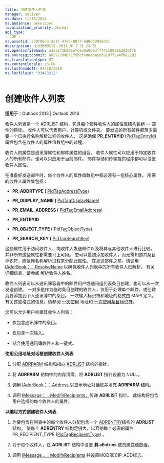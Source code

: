 ```yaml
---
title: 创建收件人列表
manager: soliver
ms.date: 11/16/2014
ms.audience: Developer
localization_priority: Normal
api_type:
- COM
ms.assetid: 270f86dd-2c1f-47eb-80f7-9d0d63936d61
description: 上次修改时间：2011 年 7 月 23 日
ms.openlocfilehash: e3aa1f2b2e1e7c6d8a9be3fff451002952930ffb
ms.sourcegitcommit: 8657170d071f9bcf680aba50b9c07f2a4fb82283
ms.translationtype: MT
ms.contentlocale: zh-CN
ms.lasthandoff: 04/28/2019
ms.locfileid: "33428212"
---
```

# <a name="creating-a-recipient-list"></a>创建收件人列表

  
  
**适用于**：Outlook 2013 | Outlook 2016 
  
收件人列表是一个 [ADRLIST](adrlist.md) 结构，包含每个邮件收件人的属性值结构数组 — 邮件的目标。 收件人可以代表用户、计算机或文件夹。 要发送的所有邮件都至少需要一个已执行名称解析过程的收件人， 这是确保 **PR_ENTRYID** ([PidTagEntryId](pidtagentryid-canonical-property.md)) 属性包含在收件人的属性值数组中的过程。 
  
收件人的属性是通讯簿属性和邮件属性的组合。 收件人属性可以应用于特定收件人的所有邮件，也可以只应用于当前邮件。 邮件存储和传输提供程序都可以设置收件人属性。 
  
在准备好发送邮件时，每个收件人的属性值数组中都必须有一组核心属性。 所需的收件人属性集包括：
  
- **PR_ADDRTYPE (** [PidTagAddressType](pidtagaddresstype-canonical-property.md))  
    
- **PR_DISPLAY_NAME (** [PidTagDisplayName](pidtagdisplayname-canonical-property.md))  
    
- **PR_EMAIL_ADDRESS (** [PidTagEmailAddress)](pidtagemailaddress-canonical-property.md) 
    
- **PR_ENTRYID**
    
- **PR_OBJECT_TYPE (** [PidTagObjectType](pidtagobjecttype-canonical-property.md))  
    
- **PR_SEARCH_KEY (** [PidTagSearchKey](pidtagsearchkey-canonical-property.md))  
    
这些属性用于访问收件人、向收件人发送邮件以及将其与其他收件人进行比较。 并非所有这些属性都需要马上可用。 您可以最初添加收件人，而无需知道其条目标识符，而依赖名称解析过程来分配此属性。 在发送邮件之前，请调用 [IAddrBook：：ResolveName](iaddrbook-resolvename.md) 以确保收件人列表中的所有收件人已解析。 有关详细信息，请参阅 [解析收件人姓名](resolving-a-recipient-name.md)。
  
收件人列表可以从通讯簿容器中的邮件用户或通讯组列表条目创建，也可以从一次发送创建。 一对多是作为临时条目创建的收件人，仅用于处理单个邮件，或创建为要添加到个人通讯簿中的条目。 一次输入标识符和地址的格式由 MAPI 定义。 有关这些格式的信息，请参阅 [一次使用](one-off-addresses.md) 地址和 [一次使用条目标识符](one-off-entry-identifiers.md)。
  
您可以允许用户构建其收件人列表：
  
- 仅包含通讯簿中的条目。
    
- 仅包含一次输入。
    
- 结合使用通讯簿收件人和一键式。
    
 **使用公用地址对话框创建收件人列表**
  
1. 分配 [ADRPARM](adrparm.md) 结构和指向 [ADRLIST](adrlist.md) 结构的指针。 
    
2. 将 **ADRPARM** 结构中的内存清零，将 **ADRLIST** 指针设置为 NULL。 
    
3. 调用 [IAddrBook：：Address](iaddrbook-address.md) 以显示地址对话框并填充 **ADRPARM** 结构。 
    
4. 调用 [IMessage：：ModifyRecipients，](imessage-modifyrecipients.md)传递 **ADRLIST** 指针。 此结构将包含用户选择的每个收件人的属性。 
    
 **以编程方式创建收件人列表**
  
1. 为要包含在列表中的每个收件人分配包含一个 [ADRENTRY](adrentry.md)结构的 **ADRLIST** 结构。 使每个 **ADRENTRY** 结构足够大，以容纳每个必需的属性PR_RECIPIENT_TYPE ([PidTagRecipientType](pidtagrecipienttype-canonical-property.md)) 。 
    
2. 对于每个收件人，在 **ADRLIST** 结构中设置 **其 aEntries** 成员属性值数组。 
    
3. 调用 [IMessage：：ModifyRecipients](imessage-modifyrecipients.md) 并设置MODRECIP_ADD标志。 
    

